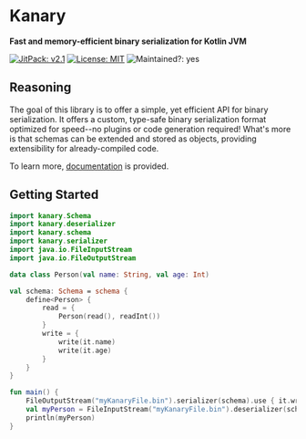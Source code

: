 # Kanary
**Fast and memory-efficient binary serialization for Kotlin JVM**

[![JitPack: v2.1](https://jitpack.io/v/aeckar/kanary.svg)](https://jitpack.io/#aeckar/kanary) [![License: MIT](https://img.shields.io/badge/License-MIT-yellow.svg)](https://opensource.org/licenses/MIT) ![Maintained?: yes](https://img.shields.io/badge/Maintained%3F-yes-green.svg)

## Reasoning

The goal of this library is to offer a simple, yet efficient API for binary serialization.
It offers a custom, type-safe binary serialization format optimized for
speed--no plugins or code generation required!
What's more is that schemas can be extended and stored as objects, providing extensibility for already-compiled code.

To learn more, [documentation](https://github.com/aeckar/kanary/tree/master/docs) is provided.

## Getting Started

```kotlin
import kanary.Schema
import kanary.deserializer
import kanary.schema
import kanary.serializer
import java.io.FileInputStream
import java.io.FileOutputStream

data class Person(val name: String, val age: Int)

val schema: Schema = schema {
    define<Person> {
        read = {
            Person(read(), readInt())
        }
        write = {
            write(it.name)
            write(it.age)
        }
    }
}

fun main() {
    FileOutputStream("myKanaryFile.bin").serializer(schema).use { it.write(Person("John Doe", 34)) }
    val myPerson = FileInputStream("myKanaryFile.bin").deserializer(schema).use { it.read<Person>() }
    println(myPerson)
}
```
